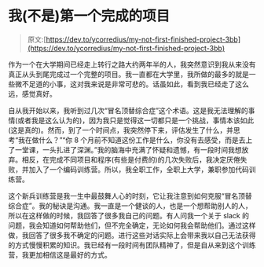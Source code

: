 # 我(不是)第一个完成的项目

> 原文:[https://dev.to/ycorredius/my-not-first-finished-project-3bb](https://dev.to/ycorredius/my-not-first-finished-project-3bb)

作为一个在大学期间已经走上转行之路大约两年半的人，我突然意识到我从来没有真正从头到尾完成过一个完整的项目。我一直都在大学里，我所做的最多的就是一些微不足道的小事，这对我来说是非常可悲的。话虽如此，看到我已经走了这么远，感觉真好。

自从我开始以来，我听到过几次“冒名顶替综合症”这个术语。这是我无法理解的事情(或者我是这么认为的)，因为我只是觉得这一切都只是一个挑战，事情本该如此(这是真的)。然而，到了一个时间点，我突然停下来，评估发生了什么，并思考“我在做什么？”“你 8 个月前不知道这份工作是什么，你没有去感受，而是去上了一堂课，一头扎进了深渊。”我的脑海中充满了怀疑和遗憾，有一段时间我想放弃。相反，在完成不同项目和程序(有些是付费的)的几次失败后，我决定厌倦失败，并加入了一个编码训练营。所以，我全职工作，全职上大学，兼职参加代码训练营。

这个新兵训练营是我一生中最鼓舞人心的时刻，它让我注意到如何克服“冒名顶替综合症”。我的秘诀是沟通。我一直是一个健谈的人，也是一个想帮助别人的人，所以在这样做的时候，我回答了很多我自己的问题。有人问我一个关于 slack 的问题，我会知道如何帮助他们，但不完全确定，无论如何我会帮助他们。通过这样做，我回答了很多我不确定的问题。进行这些对话实际上会带来我以自己无法获得的方式慢慢积累的知识。我已经有一段时间有团队精神了，但是自从来到这个训练营，我更加相信这是最好的方式。